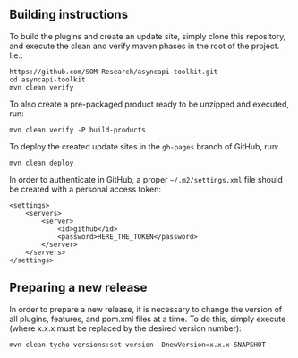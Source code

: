 ## Building instructions

To build the plugins and create an update site, simply clone this repository, and execute the clean and verify maven phases in the root of the project. I.e.:

```
https://github.com/SOM-Research/asyncapi-toolkit.git
cd asyncapi-toolkit
mvn clean verify
```

To also create a pre-packaged product ready to be unzipped and executed, run:

```
mvn clean verify -P build-products
```

To deploy the created update sites in the `gh-pages` branch of GitHub, run:

```
mvn clean deploy
```

In order to authenticate in GitHub, a proper `~/.m2/settings.xml` file should be created with a personal access token:

```
<settings>
    <servers> 
        <server>
            <id>github</id>
            <password>HERE_THE_TOKEN</password>
        </server>
    </servers>
</settings>
```


## Preparing a new release

In order to prepare a new release, it is necessary to change the version of all plugins, features, and pom.xml files at a time. To do this, simply execute (where x.x.x must be replaced by the desired version number):

```
mvn clean tycho-versions:set-version -DnewVersion=x.x.x-SNAPSHOT
```

